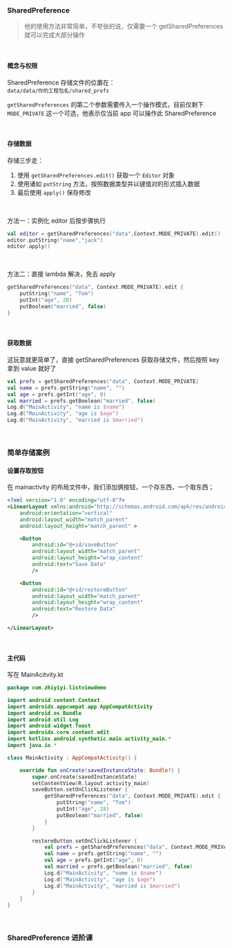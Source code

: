 ### SharedPreference

> 他的使用方法非常简单，不夸张的说，仅需要一个 getSharedPreferences 就可以完成大部分操作

<br>

#### 概念与权限

SharedPreference 存储文件的位置在：  
`data/data/你的工程包名/shared_prefs`

`getSharedPreferences` 的第二个参数需要传入一个操作模式，目前仅剩下 `MODE_PRIVATE` 这一个可选，他表示仅当前 app 可以操作此 SharedPreference

<br>

#### 存储数据

存储三步走：

1. 使用 `getSharedPreferences.edit()` 获取一个 `Editor` 对象
2. 使用诸如 `putString` 方法，按照数据类型并以键值对的形式插入数据
3. 最后使用 `apply()` 保存修改

<br>

方法一：实例化 editor 后按步骤执行

```kotlin
val editor = getSharedPreferences("data",Context.MODE_PRIVATE).edit()
editor.putString("name","jack")
editor.apply()
```

<br>

方法二：直接 lambda 解决，免去 apply

```kotlin
getSharedPreferences("data", Context.MODE_PRIVATE).edit {
    putString("name", "Tom")
    putInt("age", 28)
    putBoolean("married", false)
}
```

<br>

#### 获取数据

这玩意就更简单了，直接 getSharedPreferences 获取存储文件，然后按照 key 拿到 value 就好了

```kotlin
val prefs = getSharedPreferences("data", Context.MODE_PRIVATE)
val name = prefs.getString("name", "")
val age = prefs.getInt("age", 0)
val married = prefs.getBoolean("married", false)
Log.d("MainActivity", "name is $name")
Log.d("MainActivity", "age is $age")
Log.d("MainActivity", "married is $married")
```

<br>

### 简单存储案例

#### 设置存取按钮

在 mainactivity 的布局文件中，我们添加俩按钮，一个存东西，一个取东西；

```xml
<?xml version="1.0" encoding="utf-8"?>
<LinearLayout xmlns:android="http://schemas.android.com/apk/res/android"
    android:orientation="vertical"
    android:layout_width="match_parent"
    android:layout_height="match_parent" >

    <Button
        android:id="@+id/saveButton"
        android:layout_width="match_parent"
        android:layout_height="wrap_content"
        android:text="Save Data"
        />

    <Button
        android:id="@+id/restoreButton"
        android:layout_width="match_parent"
        android:layout_height="wrap_content"
        android:text="Restore Data"
        />

</LinearLayout>
```

<br>

#### 主代码

写在 MainAcitvity.kt

```kotlin
package com.zhiyiyi.listviewdemo

import android.content.Context
import androidx.appcompat.app.AppCompatActivity
import android.os.Bundle
import android.util.Log
import android.widget.Toast
import androidx.core.content.edit
import kotlinx.android.synthetic.main.activity_main.*
import java.io.*

class MainActivity : AppCompatActivity() {

    override fun onCreate(savedInstanceState: Bundle?) {
        super.onCreate(savedInstanceState)
        setContentView(R.layout.activity_main)
        saveButton.setOnClickListener {
            getSharedPreferences("data", Context.MODE_PRIVATE).edit {
                putString("name", "Tom")
                putInt("age", 28)
                putBoolean("married", false)
            }
        }

        restoreButton.setOnClickListener {
            val prefs = getSharedPreferences("data", Context.MODE_PRIVATE)
            val name = prefs.getString("name", "")
            val age = prefs.getInt("age", 0)
            val married = prefs.getBoolean("married", false)
            Log.d("MainActivity", "name is $name")
            Log.d("MainActivity", "age is $age")
            Log.d("MainActivity", "married is $married")
        }
    }
}

```

<br>

### SharedPreference 进阶课
